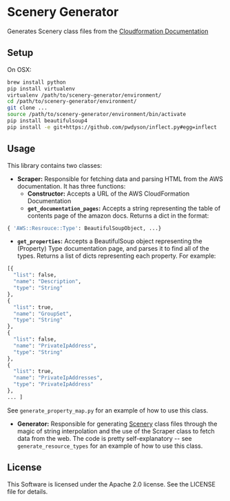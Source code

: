 # Scenery Generator
Generates Scenery class files from the [Cloudformation Documentation](http://docs.aws.amazon.com/AWSCloudFormation/latest/UserGuide/aws-template-resource-type-ref.html)

## Setup
On OSX:
```bash
brew install python
pip install virtualenv
virtualenv /path/to/scenery-generator/environment/
cd /path/to/scenery-generator/environment/
git clone ...
source /path/to/scenery-generator/environment/bin/activate
pip install beautifulsoup4
pip install -e git+https://github.com/pwdyson/inflect.py#egg=inflect
```

## Usage
This library contains two classes:
+ **Scraper:** Responsible for fetching data and parsing HTML from the AWS
  documentation. It has three functions:
    - **Constructor:** Accepts a URL of the AWS CloudFormation Documentation
    - **`get_documentation_pages`:** Accepts a string representing the table of
    contents page of the amazon docs. Returns a dict in the format:

```python
{ 'AWS::Resrouce::Type': BeautifulSoupObject, ...}
```

   - **`get_properties`:** Accepts a BeautifulSoup object representing the
   (Property) Type documentation page, and parses it to find all of the types.
   Returns a list of dicts representing each property. For example:

```python
[{
  "list": false,
  "name": "Description",
  "type": "String"
},
{
  "list": true,
  "name": "GroupSet",
  "type": "String"
},
{
  "list": false,
  "name": "PrivateIpAddress",
  "type": "String"
},
{
  "list": true,
  "name": "PrivateIpAddresses",
  "type": "PrivateIpAddress"
},
... ]
```

See `generate_property_map.py` for an example of how to use this class.

+ **Generator:** Responsible for generating [Scenery](https://github.com/OpenWhere/scenery)
  class files through the magic of string interpolation and the use of the Scraper
  class to fetch data from the web. The code is pretty self-explanatory -- see
  `generate_resource_types` for an example of how to use this class.

## License
This Software is licensed under the Apache 2.0 license. See the LICENSE file for
details.
